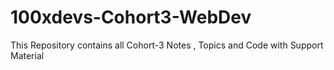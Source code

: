 # 100xdevs-Cohort3-WebDev
This Repository contains all Cohort-3 Notes , Topics and Code with Support Material
